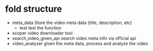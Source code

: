 # fold structure
+ meta_data
    Store the video meta data (title, description, etc)
    + test
    test the function 
+ scoper
    video downloader tool
+ search_video_given_api
    search video meta info via official api
+ video_analyzer
    given the meta data, process and analyze the video